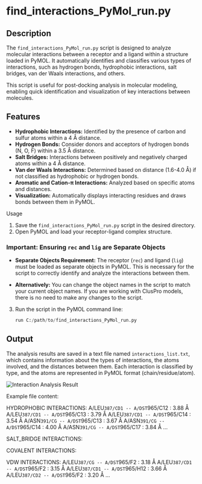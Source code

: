 # find_interactions_PyMol_run.py

## Description

The `find_interactions_PyMol_run.py` script is designed to analyze molecular interactions between a receptor and a ligand within a structure loaded in PyMOL. It automatically identifies and classifies various types of interactions, such as hydrogen bonds, hydrophobic interactions, salt bridges, van der Waals interactions, and others.

This script is useful for post-docking analysis in molecular modeling, enabling quick identification and visualization of key interactions between molecules.

## Features

- **Hydrophobic Interactions:** Identified by the presence of carbon and sulfur atoms within a 4 Å distance.
- **Hydrogen Bonds:** Consider donors and acceptors of hydrogen bonds (N, O, F) within a 3.5 Å distance.
- **Salt Bridges:** Interactions between positively and negatively charged atoms within a 4 Å distance.
- **Van der Waals Interactions:** Determined based on distance (1.6-4.0 Å) if not classified as hydrophobic or hydrogen bonds.
- **Aromatic and Cation-π Interactions:** Analyzed based on specific atoms and distances.
- **Visualization:** Automatically displays interacting residues and draws bonds between them in PyMOL.

 Usage

1. Save the `find_interactions_PyMol_run.py` script in the desired directory.
2. Open PyMOL and load your receptor-ligand complex structure.

### Important: Ensuring `rec` and `lig` are Separate Objects

- **Separate Objects Requirement:** The receptor (`rec`) and ligand (`lig`) must be loaded as separate objects in PyMOL. This is necessary for the script to correctly identify and analyze the interactions between them.

- **Alternatively:** You can change the object names in the script to match your current object names. If you are working with ClusPro models, there is no need to make any changes to the script.

3. Run the script in the PyMOL command line:
   ```python
   run C:/path/to/find_interactions_PyMol_run.py
    ```

## Output
The analysis results are saved in a text file named `interactions_list.txt`, which contains information about the types of interactions, the atoms involved, and the distances between them. Each interaction is classified by type, and the atoms are represented in PyMOL format (chain/residue/atom).

![Interaction Analysis Result](examples/110217.png)

Example file content:

HYDROPHOBIC INTERACTIONS:
A/LEU`387/CD1 -- A/DST`965/C12 : 3.88 Å
A/LEU`387/CD1 -- A/DST`965/C13 : 3.79 Å
A/LEU`387/CD1 -- A/DST`965/C14 : 3.54 Å
A/ASN`391/CG -- A/DST`965/C13 : 3.67 Å
A/ASN`391/CG -- A/DST`965/C14 : 4.00 Å
A/ASN`391/CG -- A/DST`965/C17 : 3.84 Å
...

SALT_BRIDGE INTERACTIONS:

COVALENT INTERACTIONS:

VDW INTERACTIONS:
A/LEU`387/CG -- A/DST`965/F2 : 3.18 Å
A/LEU`387/CD1 -- A/DST`965/F2 : 3.15 Å
A/LEU`387/CD1 -- A/DST`965/H12 : 3.66 Å
A/LEU`387/CD2 -- A/DST`965/F2 : 3.20 Å
...

